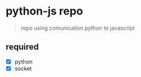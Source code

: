 # python-js repo
> repo using comunication python to javascript

## required
- [x] python
- [x] socket
